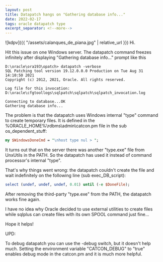 ```yaml
---
layout: post
title: Datapatch hangs on "Gathering database info..."
date: 2022-02-17
tags: oracle datapatch type
excerpt_separator: <!--more-->
---
```


![kdpv]({{ "/assets/calanques_de_piana.jpg" | relative_url }})
Hi.

Hit this issue on one Windows server. The datapatch command freezes infinitely after displaying "Gathering database info..." prompt like this

```
D:\oracle\ora193\opatch> datapatch -verbose
SQL Patching tool version 19.12.0.0.0 Production on Tue Aug 31 14:10:50 2021
Copyright (c) 2012, 2021, Oracle. All rights reserved.

Log file for this invocation: D:\oracle\cfgtoollogs\sqlpatch\sqlpatch\sqlpatch_invocation.log

Connecting to database...OK
Gathering database info...
```

The problem is that the datapatch uses Windows internal "type" command to create temporary files. It is defined in the %ORACLE_HOME%\rdbms\admin\catcon.pm file in the sub os_dependent_stuff:

```perl
my $WindowsDoneCmd = "\nhost type nul > ";
```

It turns out that on the server there was another "type.exe" file from UnxUtils in the PATH. So the datapatch has used it instead of command processor's internal "type".

That's why things went wrong: the datapatch couldn't create the file and wait indefinitely on the following line (sub exec_DB_script):

```perl
select (undef, undef, undef, 0.01) until (-e $DoneFile);
```

After removing the third-party "type.exe" from the PATH, the datapatch works fine again.

I have no idea why Oracle decided to use external utilities to create files while sqlplus can create files with its own SPOOL command just fine...

Hope it helps!

UPD:

To debug datapatch you can use the -debug switch, but it doesn't help much. Setting the environment variable "CATCON_DEBUG" to "true" enables debug mode in the catcon.pm and it is much more helpful.
<!--more-->
